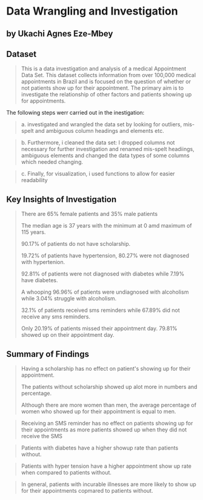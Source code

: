 # Data Wrangling and Investigation
## by Ukachi Agnes Eze-Mbey

## Dataset

> This is a data investigation and analysis of a medical Appointment Data Set. This dataset collects information from over 100,000 medical appointments in Brazil and is focused on the question of whether or not patients show up for their appointment. The primary aim is to investigate the relationship of other factors and patients showing up for appointments.

The following steps werr carried out in the inestigation:
>a. investigated and wrangled the data set by looking for outliers, mis-spelt and ambiguous column headings and elements etc.

>b. Furthermore, i cleaned the data set: I dropped columns not necessary for further investigation and renamed mis-spelt headiings, ambiguous elements and changed the data types of some columns which needed changing.

>c. Finally, for visualization, i used functions to allow for easier readability


## Key Insights of Investigation
> There are 65% female patients and 35% male patients
> 
> The median age is 37 years with the minimum at 0 amd maximum of 115 years.
> 
> 90.17% of patients do not have scholarship.
> 
> 19.72% of patients have hypertension, 80.27% were not diagnosed with hypertenion.
> 
> 92.81% of patients were not diagnosed with diabetes while 7.19% have diabetes.
> 
> A whooping 96.96% of patients were undiagnosed with alcoholism while 3.04% struggle with alcoholism.
> 
> 32.1% of patients received sms reminders while 67.89% did not receive any sms reminders.
> 
> Only 20.19% of patients missed their appointment day. 79.81% showed up on their appointment day.

## Summary of Findings
> Having a scholarship has no effect on patient's showing up for their appointment. 
> 
> The patients without scholarship showed up alot more in numbers and percentage.
> 
> Although there are more women than men, the average percentage of women who showed up for their appointment is equal to men.

> Receiving an SMS reminder has no effect on patients showing up for their appointments as more patients showed up when they did not receive the SMS

> Patients with diabetes have a higher showup rate than patients without.

> Patients with hyper tension have a higher appointment show up rate when compared to patients without.

> In general, patients with incurable illnesses are more likely to show up for their appointments copmared to patients without.
